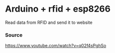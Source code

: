 # Arduino + rfid + esp8266

Read data from RFID and send it to website



### Source
https://www.youtube.com/watch?v=q02f4sPghSo
